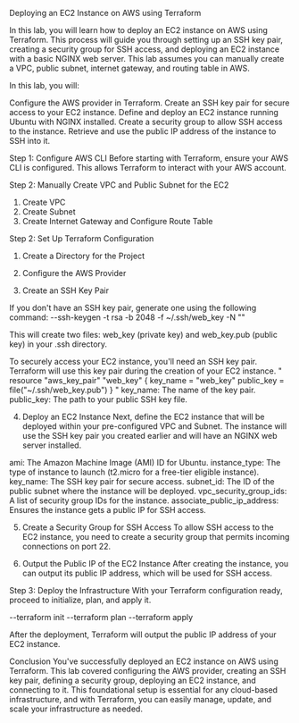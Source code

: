 Deploying an EC2 Instance on AWS using Terraform

In this lab, you will learn how to deploy an EC2 instance on AWS using Terraform. This process will guide you through setting up an SSH key pair, creating a security group for SSH access, and deploying an EC2 instance with a basic NGINX web server. This lab assumes you can manually create a VPC, public subnet, internet gateway, and routing table in AWS.

In this lab, you will:

Configure the AWS provider in Terraform.
Create an SSH key pair for secure access to your EC2 instance.
Define and deploy an EC2 instance running Ubuntu with NGINX installed.
Create a security group to allow SSH access to the instance.
Retrieve and use the public IP address of the instance to SSH into it.

Step 1: Configure AWS CLI
Before starting with Terraform, ensure your AWS CLI is configured. This allows Terraform to interact with your AWS account.


Step 2: Manually Create VPC and Public Subnet for the EC2
1. Create VPC
2. Create Subnet
3. Create Internet Gateway and Configure Route Table

Step 2: Set Up Terraform Configuration

1. Create a Directory for the Project

2. Configure the AWS Provider

3. Create an SSH Key Pair

If you don't have an SSH key pair, generate one using the following command:
--ssh-keygen -t rsa -b 2048 -f ~/.ssh/web_key -N ""

This will create two files: web_key (private key) and web_key.pub (public key) in your .ssh directory.

To securely access your EC2 instance, you'll need an SSH key pair. Terraform will use this key pair during the creation of your EC2 instance.
"
resource "aws_key_pair" "web_key" {
  key_name   = "web_key"
  public_key = file("~/.ssh/web_key.pub")
}
"
key_name: The name of the key pair.
public_key: The path to your public SSH key file.

4. Deploy an EC2 Instance
Next, define the EC2 instance that will be deployed within your pre-configured VPC and Subnet. The instance will use the SSH key pair you created earlier and will have an NGINX web server installed.

ami: The Amazon Machine Image (AMI) ID for Ubuntu.
instance_type: The type of instance to launch (t2.micro for a free-tier eligible instance).
key_name: The SSH key pair for secure access.
subnet_id: The ID of the public subnet where the instance will be deployed.
vpc_security_group_ids: A list of security group IDs for the instance.
associate_public_ip_address: Ensures the instance gets a public IP for SSH access.

5. Create a Security Group for SSH Access
To allow SSH access to the EC2 instance, you need to create a security group that permits incoming connections on port 22.

6. Output the Public IP of the EC2 Instance
After creating the instance, you can output its public IP address, which will be used for SSH access.


Step 3: Deploy the Infrastructure
With your Terraform configuration ready, proceed to initialize, plan, and apply it.

--terraform init
--terraform plan
--terraform apply

After the deployment, Terraform will output the public IP address of your EC2 instance.

Conclusion
You've successfully deployed an EC2 instance on AWS using Terraform. This lab covered configuring the AWS provider, creating an SSH key pair, defining a security group, deploying an EC2 instance, and connecting to it. This foundational setup is essential for any cloud-based infrastructure, and with Terraform, you can easily manage, update, and scale your infrastructure as needed.

